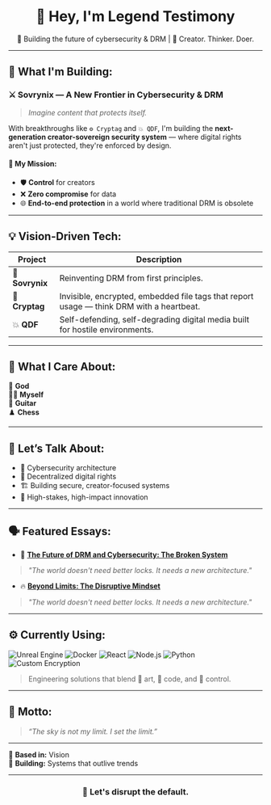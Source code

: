 <h1 align="center">👋 Hey, I'm Legend Testimony</h1>
<p align="center">🚀 Building the future of cybersecurity & DRM | 🎸 Creator. Thinker. Doer.</p>

---

## 🚀 What I'm Building:
### ⚔️ **Sovrynix** — A New Frontier in Cybersecurity & DRM  
> _Imagine content that protects itself._

With breakthroughs like `⚙️ Cryptag` and `💥 QDF`, I'm building the **next-generation creator-sovereign security system** — where digital rights aren't just protected, they're enforced by design.

#### 🎯 My Mission:
- 🛡️ **Control** for creators  
- ❌ **Zero compromise** for data  
- 🌐 **End-to-end protection** in a world where traditional DRM is obsolete

---

## 💡 Vision-Driven Tech:
| Project | Description |
|--------|-------------|
| 🔐 **Sovrynix** | Reinventing DRM from first principles. |
| 📁 **Cryptag** | Invisible, encrypted, embedded file tags that report usage — think DRM with a heartbeat. |
| 💥 **QDF** | Self-defending, self-degrading digital media built for hostile environments. |

---

## 🧠 What I Care About:
🛐 **God**  
🧍‍♂️ **Myself**  
🎸 **Guitar**  
♟️ **Chess**

---

## 📢 Let’s Talk About:
- 🔐 Cybersecurity architecture  
- 🧩 Decentralized digital rights  
- 🏗️ Building secure, creator-focused systems  
- 🎯 High-stakes, high-impact innovation  

---

## 🗣️ Featured Essays:
- 🧠 [**The Future of DRM and Cybersecurity: The Broken System**](#)  
> _"The world doesn't need better locks. It needs a new architecture."_

- 🔥 [**Beyond Limits: The Disruptive Mindset**](#)  
> _"The world doesn't need better locks. It needs a new architecture."_

---

## ⚙️ Currently Using:
![Unreal Engine](https://img.shields.io/badge/-Unreal%20Engine-000?logo=unrealengine&logoColor=white)
![Docker](https://img.shields.io/badge/-Docker-2496ED?logo=docker&logoColor=white)
![React](https://img.shields.io/badge/-React-61DAFB?logo=react&logoColor=black)
![Node.js](https://img.shields.io/badge/-Node.js-339933?logo=node.js&logoColor=white)
![Python](https://img.shields.io/badge/-Python-3776AB?logo=python&logoColor=white)
![Custom Encryption](https://img.shields.io/badge/-Custom%20Encryption-8E44AD?logo=lock&logoColor=white)

> Engineering solutions that blend 🎨 art, 🧠 code, and 🔐 control.

---

## 🧬 Motto:
> _“The sky is not my limit. I set the limit.”_

---

📍 **Based in:** Vision  
🧱 **Building:** Systems that outlive trends  

---

<h3 align="center">📎 Let's disrupt the default.</h3>

